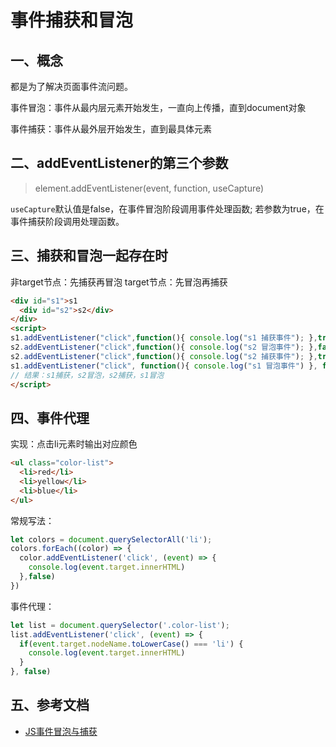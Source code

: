 <!-- 2017/8/28 -->

# 事件捕获和冒泡

## 一、概念

都是为了解决页面事件流问题。

事件冒泡：事件从最内层元素开始发生，一直向上传播，直到document对象

事件捕获：事件从最外层开始发生，直到最具体元素

## 二、addEventListener的第三个参数

> element.addEventListener(event, function, useCapture)

`useCapture`默认值是false，在事件冒泡阶段调用事件处理函数; 若参数为true，在事件捕获阶段调用处理函数。

## 三、捕获和冒泡一起存在时

非target节点：先捕获再冒泡
target节点：先冒泡再捕获

```html
<div id="s1">s1
  <div id="s2">s2</div>
</div>
<script>
s1.addEventListener("click",function(){ console.log("s1 捕获事件"); },true);
s2.addEventListener("click",function(){ console.log("s2 冒泡事件"); },false);
s2.addEventListener("click",function(){ console.log("s2 捕获事件"); },true);
s1.addEventListener("click", function(){ console.log("s1 冒泡事件") }, false);
// 结果：s1捕获，s2冒泡，s2捕获，s1冒泡
</script>
```

## 四、事件代理

实现：点击li元素时输出对应颜色

```html
<ul class="color-list">
  <li>red</li>
  <li>yellow</li>
  <li>blue</li>
</ul>
```

常规写法：

```js
let colors = document.querySelectorAll('li');
colors.forEach((color) => {
  color.addEventListener('click', (event) => {
    console.log(event.target.innerHTML)
  },false)
})
```

事件代理：

```js
let list = document.querySelector('.color-list');
list.addEventListener('click', (event) => {
  if(event.target.nodeName.toLowerCase() === 'li') {
    console.log(event.target.innerHTML)
  }
}, false)
```

## 五、参考文档

- [JS事件冒泡与捕获](https://segmentfault.com/a/1190000005654451)
